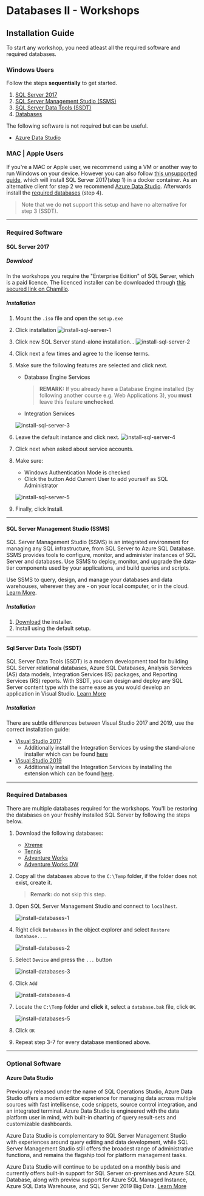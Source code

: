 # Databases II - Workshops

## Installation Guide
To start any workshop, you need atleast all the required software and required databases. 

### Windows Users
Follow the steps **sequentially** to get started.
1. [SQL Server 2017](#sql-server-2017)
2. [SQL Server Management Studio (SSMS)](#sql-server-management-studio-SSMS)
3. [SQL Server Data Tools (SSDT)](#sql-server-data-tools-SSDT)
4. [Databases](#required-databases)

The following software is not required but can be useful.
- [Azure Data Studio](#azure-data-studio)

### MAC | Apple Users
If you're a MAC or Apple user, we recommend using a VM or another way to run Windows on your device. However you can also follow [this unsupported guide](https://database.guide/how-to-install-sql-server-on-a-mac/), which will install SQL Server 2017(step 1) in a docker container. As an alternative client for step 2 we recommend [Azure Data Studio](#azure-data-studio). Afterwards install the [required databases](#required-databases) (step 4).
> Note that we do **not** support this setup and have no alternative for step 3 (SSDT).

---

### Required Software
#### SQL Server 2017
##### Download
In the workshops you require the "Enterprise Edition" of SQL Server, which is a paid licence. The licenced installer can be downloaded through [this secured link on Chamillo](https://chamilo.hogent.be/index.php?go=CourseViewer&application=Chamilo%5CApplication%5CWeblcms&course=33277&tool=Link&browser=List&tool_action=Viewer&publication=1538114).

##### Installation
1. Mount the `.iso` file and open the `setup.exe`
2. Click installation
    ![install-sql-server-1](images/install-sql-server-1.png)
3. Click new SQL Server stand-alone installation...
    ![install-sql-server-2](images/install-sql-server-2.png)
4. Click next a few times and agree to the license terms.
5. Make sure the following features are selected and click next.
    - Database Engine Services
        > **REMARK:** If you already have a Database Engine installed (by following another course e.g. Web Applications 3), you **must** leave this feature **unchecked**.
    - Integration Services

    ![install-sql-server-3](images/install-sql-server-3.png)
6. Leave the default instance and click next.
    ![install-sql-server-4](images/install-sql-server-4.png)
7. Click next when asked about service accounts.
8. Make sure:
    - Windows Authentication Mode is checked
    - Click the button Add Current User to add yourself as SQL Administrator

    ![install-sql-server-5](images/install-sql-server-5.png)
9. Finally, click Install.

---

#### SQL Server Management Studio (SSMS)
SQL Server Management Studio (SSMS) is an integrated environment for managing any SQL infrastructure, from SQL Server to Azure SQL Database. SSMS provides tools to configure, monitor, and administer instances of SQL Server and databases. Use SSMS to deploy, monitor, and upgrade the data-tier components used by your applications, and build queries and scripts.

Use SSMS to query, design, and manage your databases and data warehouses, wherever they are - on your local computer, or in the cloud. [Learn More](https://docs.microsoft.com/en-us/sql/ssms/download-sql-server-management-studio-ssms?view=sql-server-ver15).

##### Installation
1. [Download](https://aka.ms/ssmsfullsetup) the installer.
2. Install using the default setup.

---

#### Sql Server Data Tools (SSDT)
SQL Server Data Tools (SSDT) is a modern development tool for building SQL Server relational databases, Azure SQL Databases, Analysis Services (AS) data models, Integration Services (IS) packages, and Reporting Services (RS) reports. With SSDT, you can design and deploy any SQL Server content type with the same ease as you would develop an application in Visual Studio. [Learn More](https://docs.microsoft.com/en-us/sql/ssdt/sql-server-data-tools?view=sql-server-ver15)

##### Installation
There are subtle differences between Visual Studio 2017 and 2019, use the correct installation guide:
- [Visual Studio 2017](https://docs.microsoft.com/en-us/sql/ssdt/download-sql-server-data-tools-ssdt?view=sql-server-ver15)
    - Additionally install the Integration Services by using the stand-alone installer which can be found [here](https://go.microsoft.com/fwlink/?linkid=2110080)
- [Visual Studio 2019](https://docs.microsoft.com/en-us/sql/ssdt/download-sql-server-data-tools-ssdt?view=sql-server-ver15#ssdt-for-visual-studio-2019)
    - Additionally install the Integration Services by installing the extension which can be found [here](https://marketplace.visualstudio.com/items?itemName=SSIS.SqlServerIntegrationServicesProjects).

---

### Required Databases
There are multiple databases required for the workshops. You'll be restoring the databases on your freshly installed SQL Server by following the steps below.
1. Download the following databases:
    - [Xtreme](https://github.com/HOGENT-Databases/DB2-Workshops/raw/master/databases/xtreme.bak)
    - [Tennis](https://github.com/HOGENT-Databases/DB2-Workshops/raw/master/databases/tennis.bak)
    - [Adventure Works](https://github.com/Microsoft/sql-server-samples/releases/download/adventureworks/AdventureWorks2014.bak)
    - [Adventure Works DW](https://github.com/Microsoft/sql-server-samples/releases/download/adventureworks/AdventureWorksDW2014.bak)
2. Copy all the databases above to the `C:\Temp` folder, if the folder does not exist, create it. 
    > **Remark:** do **not** skip this step.
2. Open SQL Server Management Studio and connect to `localhost`.

    ![install-databases-1](images/install-databases-1.png)
3. Right click `Databases` in the object explorer and select `Restore Database...`.

    ![install-databases-2](images/install-databases-2.png)
4. Select `Device` and press the `...` button

    ![install-databases-3](images/install-databases-3.png)
5. Click `Add`

    ![install-databases-4](images/install-databases-4.png)
6. Locate the `C:\Temp` folder and **click** it, select a `database.bak` file, click `OK`.

    ![install-databases-5](images/install-databases-5.png)
7. Click `OK`
8. Repeat step 3-7 for every database mentioned above.

---

### Optional Software
#### Azure Data Studio
Previously released under the name of SQL Operations Studio, Azure Data Studio offers a modern editor experience for managing data across multiple sources with fast intellisense, code snippets, source control integration, and an integrated terminal. Azure Data Studio is engineered with the data platform user in mind, with built-in charting of query result-sets and customizable dashboards.

Azure Data Studio is complementary to SQL Server Management Studio with experiences around query editing and data development, while SQL Server Management Studio still offers the broadest range of administrative functions, and remains the flagship tool for platform management tasks. 

Azure Data Studio will continue to be updated on a monthly basis and currently offers built-in support for SQL Server on-premises and Azure SQL Database, along with preview support for Azure SQL Managed Instance, Azure SQL Data Warehouse, and SQL Server 2019 Big Data. [Learn More](https://docs.microsoft.com/nl-nl/sql/azure-data-studio/what-is?view=sql-server-ver15)